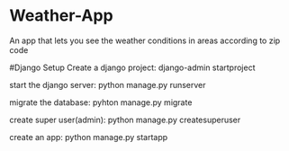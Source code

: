 # Weather-App
An app that lets you see the weather conditions in areas according to zip code

#Django Setup
Create a django project: django-admin startproject <projectname>

start the django server: python manage.py runserver

migrate the database: pyhton manage.py migrate

create super user(admin): python manage.py createsuperuser

create an app: python manage.py startapp <appname>




